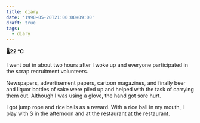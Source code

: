 ```yaml
---
title: diary
date: '1990-05-20T21:00:00+09:00'
draft: true
tags:
  - diary
---
```


**🌡22 ℃**

I went out in about two hours after I woke up and everyone participated in the scrap recruitment volunteers.

Newspapers, advertisement papers, cartoon magazines, and finally beer and liquor bottles of sake were piled up and helped with the task of carrying them out. Although I was using a glove, the hand got sore hurt.

I got jump rope and rice balls as a reward. With a rice ball in my mouth, I play with S in the afternoon and at the restaurant at the restaurant.
